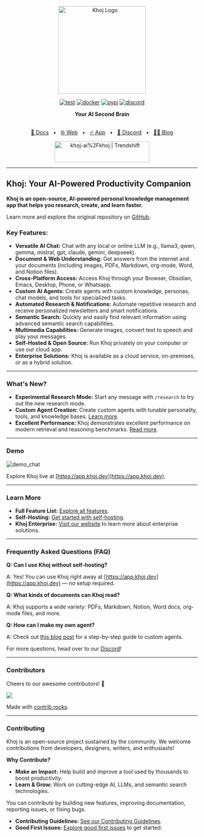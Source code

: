 <p align="center"><img src="https://assets.khoj.dev/khoj-logo-sideways-1200x540.png" width="230" alt="Khoj Logo"></p>

<div align="center">

[![test](https://github.com/khoj-ai/khoj/actions/workflows/test.yml/badge.svg)](https://github.com/khoj-ai/khoj/actions/workflows/test.yml)
[![docker](https://github.com/khoj-ai/khoj/actions/workflows/dockerize.yml/badge.svg)](https://github.com/khoj-ai/khoj/pkgs/container/khoj)
[![pypi](https://github.com/khoj-ai/khoj/actions/workflows/pypi.yml/badge.svg)](https://pypi.org/project/khoj/)
[![discord](https://img.shields.io/discord/1112065956647284756?style=plastic&label=discord)](https://discord.gg/BDgyabRM6e)

</div>

<div align="center">
<b>Your AI Second Brain</b>
</div>

<br />

<div align="center">

[📑 Docs](https://docs.khoj.dev)
<span>&nbsp;&nbsp;•&nbsp;&nbsp;</span>
[🌐 Web](https://khoj.dev)
<span>&nbsp;&nbsp;•&nbsp;&nbsp;</span>
[🔥 App](https://app.khoj.dev)
<span>&nbsp;&nbsp;•&nbsp;&nbsp;</span>
[💬 Discord](https://discord.gg/BDgyabRM6e)
<span>&nbsp;&nbsp;•&nbsp;&nbsp;</span>
[✍🏽 Blog](https://blog.khoj.dev)

<a href="https://trendshift.io/repositories/10318" target="_blank"><img src="https://trendshift.io/api/badge/repositories/10318" alt="khoj-ai%2Fkhoj | Trendshift" style="width: 250px; height: 55px;" width="250" height="55"/></a>

</div>

---

## Khoj: Your AI-Powered Productivity Companion

**Khoj is an open-source, AI-powered personal knowledge management app that helps you research, create, and learn faster.**

Learn more and explore the original repository on [GitHub](https://github.com/khoj-ai/khoj).

### Key Features:

*   **Versatile AI Chat:** Chat with any local or online LLM (e.g., llama3, qwen, gemma, mistral, gpt, claude, gemini, deepseek).
*   **Document & Web Understanding:** Get answers from the internet and your documents (including images, PDFs, Markdown, org-mode, Word, and Notion files).
*   **Cross-Platform Access:** Access Khoj through your Browser, Obsidian, Emacs, Desktop, Phone, or Whatsapp.
*   **Custom AI Agents:** Create agents with custom knowledge, personas, chat models, and tools for specialized tasks.
*   **Automated Research & Notifications:** Automate repetitive research and receive personalized newsletters and smart notifications.
*   **Semantic Search:** Quickly and easily find relevant information using advanced semantic search capabilities.
*   **Multimedia Capabilities:** Generate images, convert text to speech and play your messages.
*   **Self-Hosted & Open Source:** Run Khoj privately on your computer or use our cloud app.
*   **Enterprise Solutions:** Khoj is available as a cloud service, on-premises, or as a hybrid solution.

---

### What's New?

*   **Experimental Research Mode:** Start any message with `/research` to try out the new research mode.
*   **Custom Agent Creation:** Create custom agents with tunable personality, tools, and knowledge bases. [Learn more](https://blog.khoj.dev/posts/create-agents-on-khoj/).
*   **Excellent Performance:** Khoj demonstrates excellent performance on modern retrieval and reasoning benchmarks. [Read more](https://blog.khoj.dev/posts/evaluate-khoj-quality/).

---

### Demo

![demo_chat](https://github.com/khoj-ai/khoj/blob/master/documentation/assets/img/quadratic_equation_khoj_web.gif?raw=true)

Explore Khoj live at [https://app.khoj.dev](https://app.khoj.dev).

---

###  Learn More

*   **Full Feature List:** [Explore all features](https://docs.khoj.dev/category/features).
*   **Self-Hosting:** [Get started with self-hosting](https://docs.khoj.dev/get-started/setup).
*   **Khoj Enterprise:** [Visit our website](https://khoj.dev/teams) to learn more about enterprise solutions.

---

### Frequently Asked Questions (FAQ)

**Q: Can I use Khoj without self-hosting?**

A: Yes! You can use Khoj right away at [https://app.khoj.dev](https://app.khoj.dev) — no setup required.

**Q: What kinds of documents can Khoj read?**

A: Khoj supports a wide variety: PDFs, Markdown, Notion, Word docs, org-mode files, and more.

**Q: How can I make my own agent?**

A: Check out [this blog post](https://blog.khoj.dev/posts/create-agents-on-khoj/) for a step-by-step guide to custom agents.

For more questions, head over to our [Discord](https://discord.gg/BDgyabRM6e)!

---

### Contributors

Cheers to our awesome contributors! 🎉

<a href="https://github.com/khoj-ai/khoj/graphs/contributors">
  <img src="https://contrib.rocks/image?repo=khoj-ai/khoj" />
</a>

Made with [contrib.rocks](https://contrib.rocks).

---

### Contributing

Khoj is an open-source project sustained by the community. We welcome contributions from developers, designers, writers, and enthusiasts!

**Why Contribute?**

*   **Make an Impact:** Help build and improve a tool used by thousands to boost productivity.
*   **Learn & Grow:** Work on cutting-edge AI, LLMs, and semantic search technologies.

You can contribute by building new features, improving documentation, reporting issues, or fixing bugs.

*   **Contributing Guidelines:** [See our Contributing Guidelines](https://docs.khoj.dev/contributing/development).
*   **Good First Issues:** [Explore good first issues](https://github.com/khoj-ai/khoj/contribute) to get started.